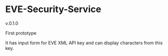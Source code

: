 # EVE-Security-Service

v.0.1.0

First prototype

It has input form for EVE XML API key and can display characters from this key.